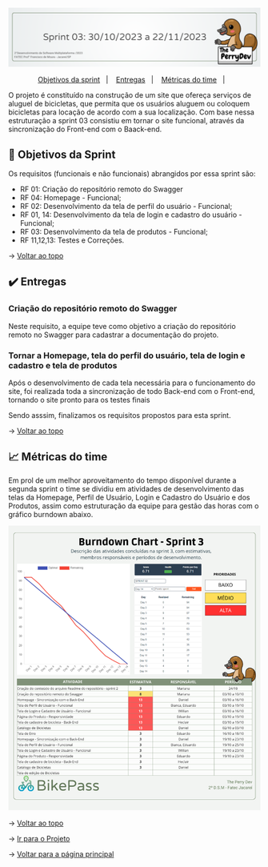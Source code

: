 <br id="topo">

<p align="center"> <img src="./imagens_md/sp3.png" /></p>

<p align="center">
    <a href="#objetivos">Objetivos da sprint</a> &nbsp |&nbsp &nbsp
    <a href="#entregas">Entregas</a> &nbsp |&nbsp &nbsp
    <a href="#metricas">Métricas do time</a> &nbsp |&nbsp &nbsp
</p>


O projeto é constituído  na construção de um site que ofereça serviços de aluguel de bicicletas, que permita que os usuários aluguem ou coloquem bicicletas para locação de acordo com a sua localização. Com base nessa estruturação a sprint 03 consistiu em tornar o site funcional, através da sincronização do Front-end com o Baack-end.

<span id="objetivos">
    
## :dart: Objetivos da Sprint
Os requisitos (funcionais e não funcionais) abrangidos por essa sprint são:
- RF 01: Criação do repositório remoto do Swagger
- RF 04: Homepage - Funcional;
- RF 02: Desenvolvimento da tela de perfil do usuário - Funcional;
- RF 01, 14: Desenvolvimento da tela de login e cadastro do usuário - Funcional;
- RF 03: Desenvolvimento da tela de produtos - Funcional;
- RF 11,12,13: Testes e Correções.


→ [Voltar ao topo](#topo)


<span id="entregas">
        
## :heavy_check_mark: Entregas

### Criação do repositório remoto do Swagger

Neste requisito, a equipe teve como objetivo a criação do repositório remoto no Swagger para cadastrar a documentação do projeto.

### Tornar a Homepage, tela do perfil do usuário, tela de login e cadastro e tela de produtos

Após o desenvolvimento de cada tela necessária para o funcionamento do site, foi realizada toda a sincronização de todo Back-end com o Front-end, tornando o site pronto para os testes finais 

Sendo asssim, finalizamos os requisitos propostos para esta sprint.


→ [Voltar ao topo](#topo)


 <span id="metricas">
     
## :chart_with_upwards_trend: Métricas do time
Em prol de um melhor aproveitamento do tempo disponível durante a segunda sprint o time se dividiu em atividades de desenvolvimento das telas da Homepage, Perfil de Usuário, Login e Cadastro do Usuário e dos Produtos, assim como estruturação da equipe para gestão das horas com o gráfico burndown abaixo.
    
<p align="center"><img src="./imagens_md/burndown3.png" /></p>
    
    
→ [Voltar ao topo](#topo)

→ [Ir para o Projeto](https://github.com/ThePerryDev/bikepass)

→ [Voltar para a página principal ](https://github.com/ThePerryDev)